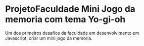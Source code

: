 # ProjetoFaculdade Mini Jogo da memoria com tema Yo-gi-oh
Um dos primeiros desafios da faculdade em desenvolvimento em Javascript, criar um mini jogo da memoria.
